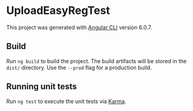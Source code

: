 # UploadEasyRegTest

This project was generated with [Angular CLI](https://github.com/angular/angular-cli) version 6.0.7.

## Build

Run `ng build` to build the project. The build artifacts will be stored in the `dist/` directory. Use the `--prod` flag for a production build.

## Running unit tests

Run `ng test` to execute the unit tests via [Karma](https://karma-runner.github.io).
